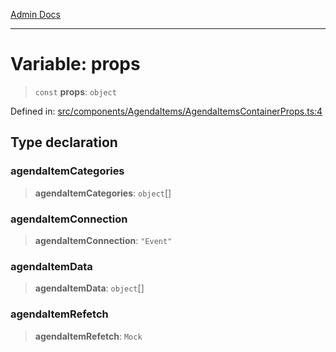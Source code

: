 [Admin Docs](/)

***

# Variable: props

> `const` **props**: `object`

Defined in: [src/components/AgendaItems/AgendaItemsContainerProps.ts:4](https://github.com/PalisadoesFoundation/talawa-admin/blob/main/src/components/AgendaItems/AgendaItemsContainerProps.ts#L4)

## Type declaration

### agendaItemCategories

> **agendaItemCategories**: `object`[]

### agendaItemConnection

> **agendaItemConnection**: `"Event"`

### agendaItemData

> **agendaItemData**: `object`[]

### agendaItemRefetch

> **agendaItemRefetch**: `Mock`
